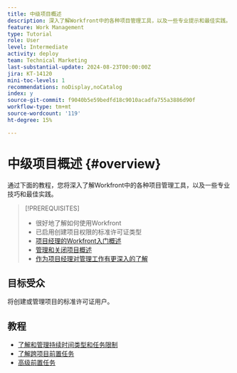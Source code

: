 ```yaml
---
title: 中级项目概述
description: 深入了解Workfront中的各种项目管理工具，以及一些专业提示和最佳实践。
feature: Work Management
type: Tutorial
role: User
level: Intermediate
activity: deploy
team: Technical Marketing
last-substantial-update: 2024-08-23T00:00:00Z
jira: KT-14120
mini-toc-levels: 1
recommendations: noDisplay,noCatalog
index: y
source-git-commit: f9040b5e59bedfd18c9010acadfa755a3886d90f
workflow-type: tm+mt
source-wordcount: '119'
ht-degree: 15%

---
```



# 中级项目概述 {#overview}

通过下面的教程，您将深入了解Workfront中的各种项目管理工具，以及一些专业技巧和最佳实践。

>[!PREREQUISITES]
>
>* 很好地了解如何使用Workfront
>* 已启用创建项目权限的标准许可证类型
>* [项目经理的Workfront入门概述](https://experienceleague.adobe.com/?recommended=Workfront-U-1-2022.1.planners)
>* [管理和关闭项目概述](https://experienceleague.adobe.com/?recommended=Workfront-U-1-2022.2.planners)
>* [作为项目经理对管理工作有更深入的了解](https://experienceleague.adobe.com/?recommended=Workfront-U-1-2022.3.planners)

## 目标受众

将创建或管理项目的标准许可证用户。

## 教程

* [了解和管理持续时间类型和任务限制](understand-and-manage-duration-types-and-task-constraints.md)
* [了解跨项目前置任务](understand-cross-project-predecessors.md)
* [高级前置任务](advanced-predecessors.md)
